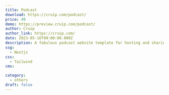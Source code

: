 ```yaml
---
title: Podcast
download: https://cruip.com/podcast/
price: 49
demo: https://preview.cruip.com/podcast/
author: Cruip
author_link: https://cruip.com/
date: 2023-05-16T00:00:00.000Z
description: A fabulous podcast website template for hosting and sharing your shows.
ssg:
  - Nextjs
css:
  - Tailwind
cms:

category:
  - others
draft: false
---
```

